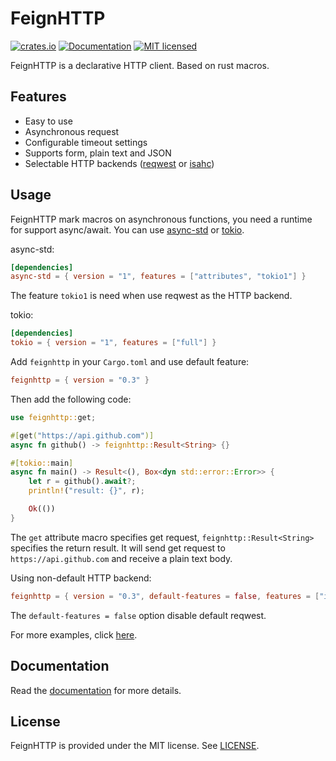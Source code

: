 # FeignHTTP

[![crates.io](https://img.shields.io/crates/v/feignhttp.svg)](https://crates.io/crates/feignhttp)
[![Documentation](https://docs.rs/feignhttp/badge.svg)](https://docs.rs/feignhttp)
[![MIT licensed](https://img.shields.io/github/license/dxx/feignhttp.svg?color=blue)](./LICENSE)

FeignHTTP is a declarative HTTP client. Based on rust macros.

## Features

* Easy to use
* Asynchronous request
* Configurable timeout settings
* Supports form, plain text and JSON
* Selectable HTTP backends ([reqwest](https://github.com/seanmonstar/reqwest) or [isahc](https://github.com/sagebind/isahc))

## Usage

FeignHTTP mark macros on asynchronous functions, you need a runtime for support async/await. You can use [async-std](https://github.com/async-rs/async-std) or [tokio](https://github.com/tokio-rs/tokio).

async-std:

```toml
[dependencies]
async-std = { version = "1", features = ["attributes", "tokio1"] }
```

The feature `tokio1` is need when use reqwest as the HTTP backend.

tokio:

```toml
[dependencies]
tokio = { version = "1", features = ["full"] }
```

Add `feignhttp` in your `Cargo.toml` and use default feature:

```toml
feignhttp = { version = "0.3" }
```

Then add the following code:

```rust
use feignhttp::get;

#[get("https://api.github.com")]
async fn github() -> feignhttp::Result<String> {}

#[tokio::main]
async fn main() -> Result<(), Box<dyn std::error::Error>> {
    let r = github().await?;
    println!("result: {}", r);

    Ok(())
}
```

The `get` attribute macro specifies get request, `feignhttp::Result<String>` specifies the return result.
It will send get request to `https://api.github.com` and receive a plain text body.

Using non-default HTTP backend:

```toml
feignhttp = { version = "0.3", default-features = false, features = ["isahc-client"] }
```

The `default-features = false` option disable default reqwest.

For more examples, click [here](./examples).

## Documentation

Read the [documentation](https://docs.rs/feignhttp) for more details.

## License

FeignHTTP is provided under the MIT license. See [LICENSE](./LICENSE).
